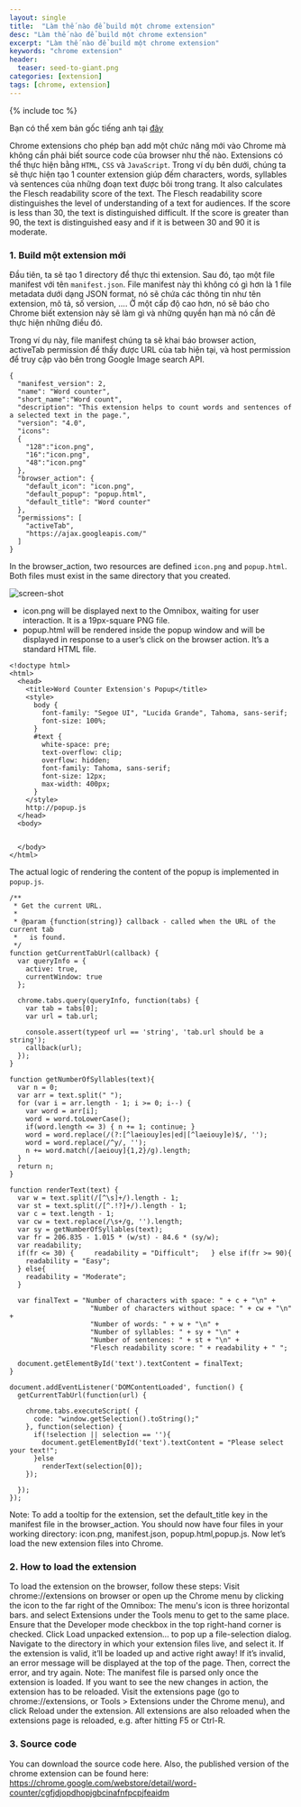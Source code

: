 ```yaml
---
layout: single
title:  "Làm thế nào để build một chrome extension"
desc: "Làm thế nào để build một chrome extension"
excerpt: "Làm thế nào để build một chrome extension"
keywords: "chrome extension"
header:
  teaser: seed-to-giant.png
categories: [extension]
tags: [chrome, extension]
---
```

{% include toc %}

Bạn có thể xem bản gốc tiếng anh tại [đây](https://www.webcodegeeks.com/javascript/build-chrome-extension/)

Chrome extensions cho phép bạn add một chức năng mới vào Chrome mà không cần phải biết source code của browser như thế nào. 
Extensions có thể thực hiện bằng `HTML`, `CSS` và `JavaScript`. Trong ví dụ bên dưới, chúng ta sẽ thực hiện tạo 1 counter extension giúp đếm characters, 
words, syllables và sentences của những đoạn text được bôi trong trang. It also calculates the Flesch readability score of the text. 
The Flesch readability score distinguishes the level of understanding of a text for audiences. If the score is less than 30, the text is distinguished difficult. 
If the score is greater than 90, the text is distinguished easy and if it is between 30 and 90 it is moderate.

### 1. Build một extension mới
Đầu tiên, ta sẽ tạo 1 directory để thực thi extension. Sau đó, tạo một file manifest với tên `manifest.json`. File manifest này thì không có gì hơn là 1 file metadata dưới dạng 
JSON format, nó sẽ chứa các thông tin như tên extension, mô tả, số version, .... Ở một cấp độ cao hơn, nó sẽ báo cho Chrome biết extension này sẽ làm gì và những quyền hạn mà nó
cần đẻ thực hiện những điều đó.

Trong ví dụ này, file manifest chúng ta sẽ khai báo browser action, activeTab permission để thấy được URL của tab hiện tại, và host permission để truy cập vào bên trong 
Google Image search API.

```
{
  "manifest_version": 2,
  "name": "Word counter",
  "short_name":"Word count",
  "description": "This extension helps to count words and sentences of a selected text in the page.",
  "version": "4.0",
  "icons":
  {
  	"128":"icon.png",
  	"16":"icon.png",
  	"48":"icon.png"
  },
  "browser_action": {
    "default_icon": "icon.png",
    "default_popup": "popup.html",
    "default_title": "Word counter"
  },
  "permissions": [
    "activeTab",
    "https://ajax.googleapis.com/"
  ]
}
```

In the browser_action, two resources are defined `icon.png` and `popup.html`. Both files must exist in the same directory that you created.

![screen-shot](http://www.webcodegeeks.com/wp-content/uploads/2016/12/screen-shot-2016-12-19-at-9-53-57-pm.png)

- icon.png will be displayed next to the Omnibox, waiting for user interaction. It is a 19px-square PNG file.
- popup.html will be rendered inside the popup window and will be displayed in response to a user’s click on the browser action. It’s a standard HTML file.

```
<!doctype html>
<html>
  <head>
    <title>Word Counter Extension's Popup</title>
    <style>
      body {
        font-family: "Segoe UI", "Lucida Grande", Tahoma, sans-serif;
        font-size: 100%;
      }
      #text {
        white-space: pre;
        text-overflow: clip;
        overflow: hidden;
        font-family: Tahoma, sans-serif;
        font-size: 12px;
        max-width: 400px;
      }
    </style>
    http://popup.js
  </head>
  <body>
    

  </body>
</html>
```

The actual logic of rendering the content of the popup is implemented in `popup.js`.

```
/**
 * Get the current URL.
 *
 * @param {function(string)} callback - called when the URL of the current tab
 *   is found.
 */
function getCurrentTabUrl(callback) {
  var queryInfo = {
    active: true,
    currentWindow: true
  };

  chrome.tabs.query(queryInfo, function(tabs) {
    var tab = tabs[0];
    var url = tab.url;

    console.assert(typeof url == 'string', 'tab.url should be a string');
    callback(url);
  });
}

function getNumberOfSyllables(text){
  var n = 0;
  var arr = text.split(" ");
  for (var i = arr.length - 1; i >= 0; i--) {
    var word = arr[i];
    word = word.toLowerCase();                                     
    if(word.length <= 3) { n += 1; continue; }                     
    word = word.replace(/(?:[^laeiouy]es|ed|[^laeiouy]e)$/, '');   
    word = word.replace(/^y/, '');                                 
    n += word.match(/[aeiouy]{1,2}/g).length;  
  }
  return n;
}

function renderText(text) {
  var w = text.split(/[^\s]+/).length - 1;
  var st = text.split(/[^.!?]+/).length - 1;
  var c = text.length - 1;
  var cw = text.replace(/\s+/g, '').length;
  var sy = getNumberOfSyllables(text);
  var fr = 206.835 - 1.015 * (w/st) - 84.6 * (sy/w);
  var readability;
  if(fr <= 30) {     readability = "Difficult";   } else if(fr >= 90){
    readability = "Easy";
  } else{
    readability = "Moderate";
  }

  var finalText = "Number of characters with space: " + c + "\n" + 
                    "Number of characters without space: " + cw + "\n" + 
                    "Number of words: " + w + "\n" + 
                    "Number of syllables: " + sy + "\n" +
                    "Number of sentences: " + st + "\n" +
                    "Flesch readability score: " + readability + " ";

  document.getElementById('text').textContent = finalText;
}

document.addEventListener('DOMContentLoaded', function() {
  getCurrentTabUrl(function(url) {

    chrome.tabs.executeScript( {
      code: "window.getSelection().toString();"
    }, function(selection) {
      if(!selection || selection == ''){
        document.getElementById('text').textContent = "Please select your text!";
      }else
        renderText(selection[0]);
    });

  });
});
```

Note: To add a tooltip for the extension, set the default_title key in the manifest file in the browser_action.
You should now have four files in your working directory: icon.png, manifest.json, popup.html,popup.js. Now let’s load the new extension files into Chrome.
### 2. How to load the extension
To load the extension on the browser, follow these steps:
Visit chrome://extensions on browser or open up the Chrome menu by clicking the icon to the far right of the Omnibox: The menu's icon is three horizontal bars. and select Extensions under the Tools menu to get to the same place.
Ensure that the Developer mode checkbox in the top right-hand corner is checked.
Click Load unpacked extension… to pop up a file-selection dialog.
Navigate to the directory in which your extension files live, and select it.
If the extension is valid, it’ll be loaded up and active right away! If it’s invalid, an error message will be displayed at the top of the page. Then, correct the error, and try again.
Note: The manifest file is parsed only once the extension is loaded. If you want to see the new changes in action, the extension has to be reloaded. Visit the extensions page (go to chrome://extensions, or Tools > Extensions under the Chrome menu), and click Reload under the extension. All extensions are also reloaded when the extensions page is reloaded, e.g. after hitting F5 or Ctrl-R.
### 3. Source code
You can download the source code here. Also, the published version of the chrome extension can be found here: https://chrome.google.com/webstore/detail/word-counter/cgfjdjopdhopjgbcinafnfpcpjfeaidm

